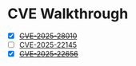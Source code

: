 # CVE Walkthrough

- [x] ~~[CVE-2025-28010](CVE-2025-28010/)~~
- [ ] [CVE-2025-22145](CVE-2025-22145/)
- [x] ~~[CVE-2025-22656](CVE-2025-22656/)~~